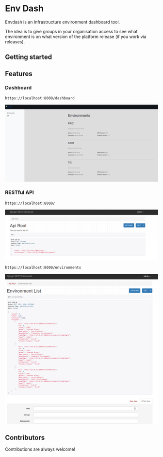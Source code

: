 # Env Dash

Envdash is an Infrastructure environment dashboard tool. 

The idea is to give groups in your organisation access to see what environment is on what version of the platform release (if you work via releases).

## Getting started 



## Features 

### Dashboard

```
https://localhost:8000/dashboard
```
![alt text](img/dashboard.png)

### RESTful API 
```
https://localhost:8000/
```
![alt text](img/api-root.png)
```
https://localhost:8000/environments
```
![alt text](img/api-environments.png)

## Contributors

Contributions are always welcome!